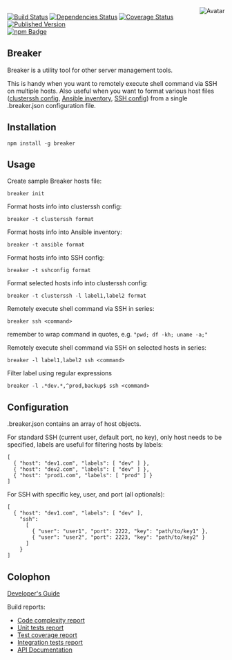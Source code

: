 <img align="right" src="https://raw.github.com/cliffano/breaker/master/avatar.jpg" alt="Avatar"/>

[![Build Status](https://img.shields.io/travis/cliffano/breaker.svg)](http://travis-ci.org/cliffano/breaker)
[![Dependencies Status](https://img.shields.io/david/cliffano/breaker.svg)](http://david-dm.org/cliffano/breaker)
[![Coverage Status](https://coveralls.io/repos/cliffano/breaker/badge.png?branch=master)](https://coveralls.io/r/cliffano/breaker?branch=master)
[![Published Version](https://badge.fury.io/js/breaker.png)](http://badge.fury.io/js/breaker)
<br/>
[![npm Badge](https://nodei.co/npm/breaker.png)](http://npmjs.org/package/breaker)

Breaker
-------

Breaker is a utility tool for other server management tools.

This is handy when you want to remotely execute shell command via SSH on multiple hosts. Also useful when you want to format various host files (<a href="http://www.debianadmin.com/ssh-on-multiple-servers-using-cluster-ssh.html">clusterssh config</a>, <a href="http://ansible.cc/docs/patterns.html#hosts-and-groups">Ansible inventory</a>, <a href="http://nerderati.com/2011/03/simplify-your-life-with-an-ssh-config-file/">SSH config</a>) from a single .breaker.json configuration file.

Installation
------------

    npm install -g breaker 

Usage
-----

Create sample Breaker hosts file:

    breaker init
    
Format hosts info into clusterssh config:

    breaker -t clusterssh format

Format hosts info into Ansible inventory:

    breaker -t ansible format

Format hosts info into SSH config:

    breaker -t sshconfig format

Format selected hosts info into clusterssh config:

    breaker -t clusterssh -l label1,label2 format

Remotely execute shell command via SSH in series:

    breaker ssh <command>

remember to wrap command in quotes, e.g. `"pwd; df -kh; uname -a;"`

Remotely execute shell command via SSH on selected hosts in series:

    breaker -l label1,label2 ssh <command>

Filter label using regular expressions

    breaker -l .*dev.*,^prod,backup$ ssh <command>

Configuration
-------------

.breaker.json contains an array of host objects.

For standard SSH (current user, default port, no key), only host needs to be specified, labels are useful for filtering hosts by labels:

    [
      { "host": "dev1.com", "labels": [ "dev" ] },
      { "host": "dev2.com", "labels": [ "dev" ] },
      { "host": "prod1.com", "labels": [ "prod" ] }
    ]

For SSH with specific key, user, and port (all optionals):

    [
      { "host": "dev1.com", "labels": [ "dev" ],
        "ssh":
          [
            { "user": "user1", "port": 2222, "key": "path/to/key1" },
            { "user": "user2", "port": 2223, "key": "path/to/key2" }
          ]
        }
    ]

Colophon
--------

[Developer's Guide](http://cliffano.github.io/developers_guide.html#nodejs)

Build reports:

* [Code complexity report](http://cliffano.github.io/breaker/bob/complexity/plato/index.html)
* [Unit tests report](http://cliffano.github.io/breaker/bob/test/buster.out)
* [Test coverage report](http://cliffano.github.io/breaker/bob/coverage/buster-istanbul/lcov-report/lib/index.html)
* [Integration tests report](http://cliffano.github.io/breaker/bob/test-integration/cmdt.out)
* [API Documentation](http://cliffano.github.io/breaker/bob/doc/dox-foundation/index.html)
